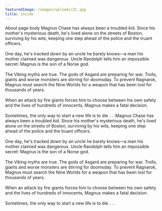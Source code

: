 ```yaml
---
featuredImage: /images/uploads/21.jpg
title: inside
---
```

About page body Magnus Chase has always been a troubled kid. Since his mother's mysterious death, he's lived alone on the streets of Boston, surviving by his wits, keeping one step ahead of the police and the truant officers.\
\
One day, he's tracked down by an uncle he barely knows—a man his mother claimed was dangerous. Uncle Randolph tells him an impossible secret: Magnus is the son of a Norse god.\
\
The Viking myths are true. The gods of Asgard are preparing for war. Trolls, giants and worse monsters are stirring for doomsday. To prevent Ragnarok, Magnus must search the Nine Worlds for a weapon that has been lost for thousands of years.\
\
When an attack by fire giants forces him to choose between his own safety and the lives of hundreds of innocents, Magnus makes a fatal decision.\
\
Sometimes, the only way to start a new life is to die . . .Magnus Chase has always been a troubled kid. Since his mother's mysterious death, he's lived alone on the streets of Boston, surviving by his wits, keeping one step ahead of the police and the truant officers.\
\
One day, he's tracked down by an uncle he barely knows—a man his mother claimed was dangerous. Uncle Randolph tells him an impossible secret: Magnus is the son of a Norse god.\
\
The Viking myths are true. The gods of Asgard are preparing for war. Trolls, giants and worse monsters are stirring for doomsday. To prevent Ragnarok, Magnus must search the Nine Worlds for a weapon that has been lost for thousands of years.\
\
When an attack by fire giants forces him to choose between his own safety and the lives of hundreds of innocents, Magnus makes a fatal decision.\
\
Sometimes, the only way to start a new life is to die . . .
